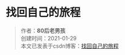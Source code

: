 # 找回自己的旅程
>作者：**80后老男孩**  
>创建时间：2021-01-29  
>本文已发表于csdn博客：[找回自己的旅程](https://blog.csdn.net/weixin_41034400/article/details/113381532)












